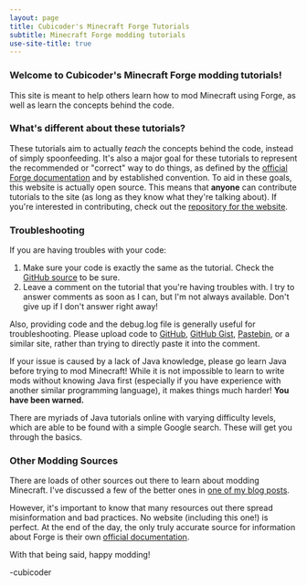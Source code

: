 ```yaml
---
layout: page
title: Cubicoder's Minecraft Forge Tutorials
subtitle: Minecraft Forge modding tutorials
use-site-title: true
---
```


### Welcome to Cubicoder's Minecraft Forge modding tutorials!

This site is meant to help others learn how to mod Minecraft using Forge, as well as learn the concepts behind the code.

### What's different about these tutorials?

These tutorials aim to actually *teach* the concepts behind the code, instead of simply spoonfeeding. It's also a major goal for these tutorials to represent the recommended or "correct" way to do things, as defined by the [official Forge documentation](https://mcforge.readthedocs.io/en/latest/) and by established convention.
To aid in these goals, this website is actually open source. This means that **anyone** can contribute tutorials to the site (as long as they know what they're talking about). If you're interested in contributing, check out the [repository for the website](https://github.com/cubicoder/cubicoder.github.io).

### Troubleshooting

If you are having troubles with your code:

1. Make sure your code is exactly the same as the tutorial. Check the <a href="https://github.com/cubicoder/tutorialmod">GitHub source</a> to be sure.
2. Leave a comment on the tutorial that you're having troubles with. I try to answer comments as soon as I can, but I'm not always available. Don't give up if I don't answer right away!

Also, providing code and the debug.log file is generally useful for troubleshooting. Please upload code to [GitHub](https://github.com), [GitHub Gist](https://gist.github.com), [Pastebin](https://pastebin.com), or a similar site, rather than trying to directly paste it into the comment.

If your issue is caused by a lack of Java knowledge, please go learn Java before trying to mod Minecraft! While it is not impossible to learn to write mods without knowing Java first (especially if you have experience with another similar programming language), it makes things much harder! **You have been warned.**

There are myriads of Java tutorials online with varying difficulty levels, which are able to be found with a simple Google search. These will get you through the basics.

### Other Modding Sources

There are loads of other sources out there to learn about modding Minecraft. I've discussed a few of the better ones in [one of my blog posts]().

However, it's important to know that many resources out there spread misinformation and bad practices. No website (including this one!) is perfect. At the end of the day, the only truly accurate source for information about Forge is their own [official documentation](https://mcforge.readthedocs.io/en/latest/).

With that being said, happy modding!

-cubicoder